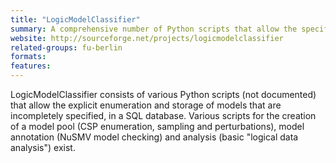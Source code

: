 ```yaml
---
title: "LogicModelClassifier"
summary: A comprehensive number of Python scripts that allow the specification, management and analysis of model pools
website: http://sourceforge.net/projects/logicmodelclassifier
related-groups: fu-berlin
formats: 
features: 
---
```




LogicModelClassifier consists of various Python
scripts (not documented) that allow the explicit enumeration and storage
of models that are incompletely specified, in a SQL database. Various
scripts for the creation of a model pool (CSP enumeration, sampling and
perturbations), model annotation (NuSMV model checking) and analysis
(basic "logical data analysis") exist.




